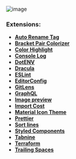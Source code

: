 ![image](https://user-images.githubusercontent.com/31045534/97322144-42132a00-184e-11eb-86e9-2d7eae90aa6a.png)

### Extensions:

- **[Auto Rename Tag](https://marketplace.visualstudio.com/items?itemName=formulahendry.auto-rename-tag)**
- **[Bracket Pair Colorizer](https://marketplace.visualstudio.com/items?itemName=CoenraadS.bracket-pair-colorizer-2)**
- **[Color Highlight](https://marketplace.visualstudio.com/items?itemName=naumovs.color-highlight)**
- **[Console Log](https://marketplace.visualstudio.com/items?itemName=Luis.console-log)**
- **[DotENV](https://marketplace.visualstudio.com/items?itemName=mikestead.dotenv)**
- **[Dracula](https://marketplace.visualstudio.com/items?itemName=dracula-theme.theme-dracula)**
- **[ESLint](https://marketplace.visualstudio.com/items?itemName=dbaeumer.vscode-eslint)**
- **[EditorConfig](https://marketplace.visualstudio.com/items?itemName=EditorConfig.EditorConfig)**
- **[GitLens](https://marketplace.visualstudio.com/items?itemName=eamodio.gitlens)**
- **[GraphQL](https://marketplace.visualstudio.com/items?itemName=GraphQL.vscode-graphql)**
- **[Image preview](https://marketplace.visualstudio.com/items?itemName=kisstkondoros.vscode-gutter-preview)**
- **[Import Cost](https://marketplace.visualstudio.com/items?itemName=wix.vscode-import-cost)**
- **[Material Icon Theme](https://marketplace.visualstudio.com/items?itemName=PKief.material-icon-theme)**
- **[Prettier](https://marketplace.visualstudio.com/items?itemName=esbenp.prettier-vscode)**
- **[Sort lines](https://marketplace.visualstudio.com/items?itemName=Tyriar.sort-lines)**
- **[Styled Components](https://marketplace.visualstudio.com/items?itemName=styled-components.vscode-styled-components)**
- **[Tabnine](https://marketplace.visualstudio.com/items?itemName=TabNine.tabnine-vscode)**
- **[Terraform](https://marketplace.visualstudio.com/items?itemName=4ops.terraform)**
- **[Trailing Spaces](https://marketplace.visualstudio.com/items?itemName=shardulm94.trailing-spaces)**
